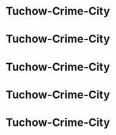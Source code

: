 # Tuchow-Crime-City
# Tuchow-Crime-City
# Tuchow-Crime-City
# Tuchow-Crime-City
# Tuchow-Crime-City
